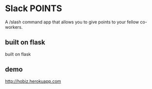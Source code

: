 # Slack POINTS

A /slash command app that allows you to give points to your fellow co-workers.

## built on flask

built on flask

## demo

http://hobiz.herokuapp.com